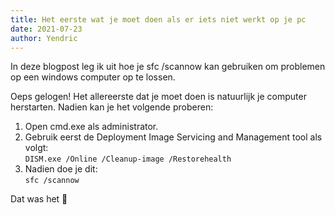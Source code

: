 ```yaml
---
title: Het eerste wat je moet doen als er iets niet werkt op je pc
date: 2021-07-23
author: Yendric
---
```


In deze blogpost leg ik uit hoe je sfc /scannow kan gebruiken om problemen op een windows computer op te lossen.

Oeps gelogen! Het allereerste dat je moet doen is natuurlijk je computer herstarten. Nadien kan je het volgende proberen:

1. Open cmd.exe als administrator.
2. Gebruik eerst de Deployment Image Servicing and Management tool als volgt:  
   `DISM.exe /Online /Cleanup-image /Restorehealth`
3. Nadien doe je dit:  
   `sfc /scannow`

Dat was het 🙂

